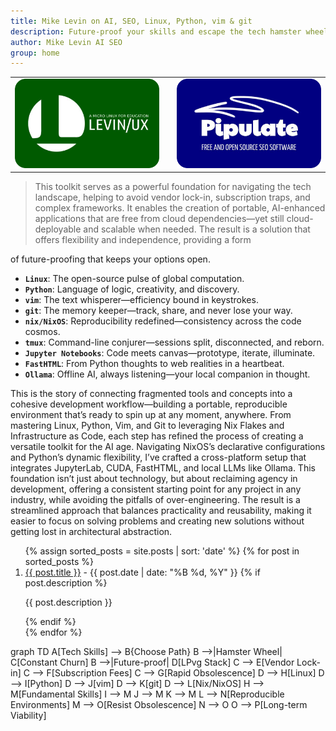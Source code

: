 ```yaml
---
title: Mike Levin on AI, SEO, Linux, Python, vim & git
description: Future-proof your skills and escape the tech hamster wheel with Linux, Python, vim & git (LPvg) including NixOS, Jupyter, FastHTML and an AI stack to resist obsolescence.
author: Mike Levin AI SEO
group: home
---
```


<table class="logos">
<tr>
<td class="hplg"><img src="/assets/logo/Levinux.PNG" border=0 /></td>
<td> </td>
<td class="hplg"><img src="/assets/logo/Pipulate.PNG" border=0 /></td>
</tr>
<tr>

<!--
<td class="hptd"><b><a href="/levinux/">A Micro Linux For Your
Education</a></b><br />Dispel the fear of Linux command-line with Levinux, the
Gom Jabbar of Linux. 20 MB and no install!</td>

<td style="background: black;">&nbsp;</td>

<td class="hptd"><b><a href="/pipulate/">Pipulate Free & Open Source
SEO</a></b><br />Follow along as I re-implement my SEO software for the new AI
reality, including LLM-assisted crawls.</td>
-->

</tr>
</table>

> This toolkit serves as a powerful foundation for navigating the tech
> landscape, helping to avoid vendor lock-in, subscription traps, and complex
> frameworks. It enables the creation of portable, AI-enhanced applications that
> are free from cloud dependencies—yet still cloud-deployable and scalable when
> needed. The result is a solution that offers flexibility and independence,
> providing a form

of future-proofing that keeps your options open.
- **`Linux`**: The open-source pulse of global computation.
- **`Python`**: Language of logic, creativity, and discovery.
- **`vim`**: The text whisperer—efficiency bound in keystrokes.
- **`git`**: The memory keeper—track, share, and never lose your way.
- **`nix/NixOS`**: Reproducibility redefined—consistency across the code cosmos.
- **`tmux`**: Command-line conjurer—sessions split, disconnected, and reborn.
- **`Jupyter Notebooks`**: Code meets canvas—prototype, iterate, illuminate.
- **`FastHTML`**: From Python thoughts to web realities in a heartbeat.
- **`Ollama`**: Offline AI, always listening—your local companion in thought.

This is the story of connecting fragmented tools and concepts into a cohesive
development workflow—building a portable, reproducible environment that’s ready
to spin up at any moment, anywhere. From mastering Linux, Python, Vim, and Git
to leveraging Nix Flakes and Infrastructure as Code, each step has refined the
process of creating a versatile toolkit for the AI age. Navigating NixOS’s
declarative configurations and Python’s dynamic flexibility, I’ve crafted a
cross-platform setup that integrates JupyterLab, CUDA, FastHTML, and local LLMs
like Ollama. This foundation isn’t just about technology, but about reclaiming
agency in development, offering a consistent starting point for any project in
any industry, while avoiding the pitfalls of over-engineering. The result is a
streamlined approach that balances practicality and reusability, making it
easier to focus on solving problems and creating new solutions without getting
lost in architectural abstraction.

<ol>
  {% assign sorted_posts = site.posts | sort: 'date' %}
  {% for post in sorted_posts %}
    <li>
      <a href="{{ post.url }}">{{ post.title }}</a>
      - <span>{{ post.date | date: "%B %d, %Y" }}</span>
      {% if post.description %}
        <p>{{ post.description }}</p>
      {% endif %}
    </li>
  {% endfor %}
</ol>

<div class="mermaid">
graph TD
    A[Tech Skills] --> B{Choose Path}
    B -->|Hamster Wheel| C[Constant Churn]
    B -->|Future-proof| D[LPvg Stack]
    C --> E[Vendor Lock-in]
    C --> F[Subscription Fees]
    C --> G[Rapid Obsolescence]
    D --> H[Linux]
    D --> I[Python]
    D --> J[vim]
    D --> K[git]
    D --> L[Nix/NixOS]
    H --> M[Fundamental Skills]
    I --> M
    J --> M
    K --> M
    L --> N[Reproducible Environments]
    M --> O[Resist Obsolescence]
    N --> O
    O --> P[Long-term Viability]
</div>

